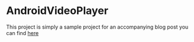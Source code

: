 # AndroidVideoPlayer

This project is simply a sample project for an accompanying blog post you can find [here](http://blog.abnormallydriven.com/2017/11/15/simple-and-sane-video-playback-in-android/)
